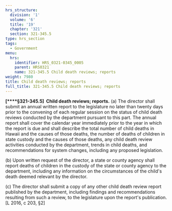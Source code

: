 ```yaml
---
hrs_structure:
  division: '1'
  volume: '6'
  title: '19'
  chapter: '321'
  section: 321-345.5
type: hrs_section
tags:
  - Government
menu:
  hrs:
    identifier: HRS_0321-0345_0005
    parent: HRS0321
    name: 321-345.5 Child death reviews; reports
weight: 7980
title: Child death reviews; reports
full_title: 321-345.5 Child death reviews; reports
---
```

**[****§321-345.5]  Child death reviews; reports.** (a) The director shall submit an annual written report to the legislature no later than twenty days prior to the convening of each regular session on the status of child death reviews conducted by the department pursuant to this part. The annual report shall cover the calendar year immediately prior to the year in which the report is due and shall describe the total number of child deaths in Hawaii and the causes of those deaths, the number of deaths of children in state custody and the causes of those deaths, any child death review activities conducted by the department, trends in child deaths, and recommendations for system changes, including any proposed legislation.

(b) Upon written request of the director, a state or county agency shall report deaths of children in the custody of the state or county agency to the department, including any information on the circumstances of the child's death deemed relevant by the director.

(c) The director shall submit a copy of any other child death review report published by the department, including findings and recommendations resulting from such a review, to the legislature upon the report's publication. [L 2016, c 203, §2]